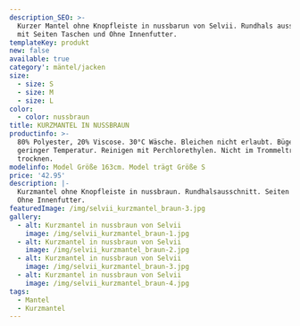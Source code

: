 ```yaml
---
description_SEO: >-
  Kurzer Mantel ohne Knopfleiste in nussbarun von Selvii. Rundhals ausschnitt
  mit Seiten Taschen und Ohne Innenfutter.
templateKey: produkt
new: false
available: true
category': mäntel/jacken
size:
  - size: S
  - size: M
  - size: L
color:
  - color: nussbraun
title: KURZMANTEL IN NUSSBRAUN
productinfo: >-
  80% Polyester, 20% Viscose. 30°C Wäsche. Bleichen nicht erlaubt. Bügeln mit
  geringer Temperatur. Reinigen mit Perchlorethylen. Nicht im Trommeltrockner
  trocknen.
modelinfo: Model Größe 163cm. Model trägt Größe S
price: '42.95'
description: |-
  Kurzmantel ohne Knopfleiste in nussbraun. Rundhalsausschnitt. Seiten Taschen.
  Ohne Innenfutter.
featuredImage: /img/selvii_kurzmantel_braun-3.jpg
gallery:
  - alt: Kurzmantel in nussbraun von Selvii
    image: /img/selvii_kurzmantel_braun-1.jpg
  - alt: Kurzmantel in nussbraun von Selvii
    image: /img/selvii_kurzmantel_braun-2.jpg
  - alt: Kurzmantel in nussbraun von Selvii
    image: /img/selvii_kurzmantel_braun-3.jpg
  - alt: Kurzmantel in nussbraun von Selvii
    image: /img/selvii_kurzmantel_braun-4.jpg
tags:
  - Mantel
  - Kurzmantel
---
```


